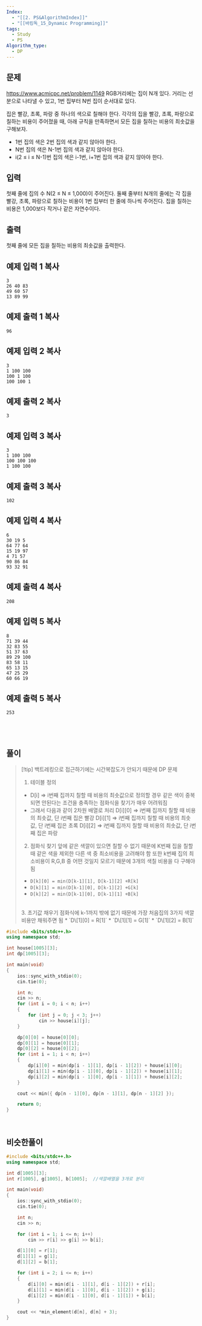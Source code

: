 ```yaml
---
Index:
  - "[[2. PS&AlgorithmIndex]]"
  - "[[바킹독_15_Dynamic Programming]]"
tags:
  - Study
  - PS
Algorithm_type:
  - DP
---
```


## 문제
https://www.acmicpc.net/problem/1149
RGB거리에는 집이 N개 있다. 거리는 선분으로 나타낼 수 있고, 1번 집부터 N번 집이 순서대로 있다.

집은 빨강, 초록, 파랑 중 하나의 색으로 칠해야 한다. 각각의 집을 빨강, 초록, 파랑으로 칠하는 비용이 주어졌을 때, 아래 규칙을 만족하면서 모든 집을 칠하는 비용의 최솟값을 구해보자.

- 1번 집의 색은 2번 집의 색과 같지 않아야 한다.
- N번 집의 색은 N-1번 집의 색과 같지 않아야 한다.
- i(2 ≤ i ≤ N-1)번 집의 색은 i-1번, i+1번 집의 색과 같지 않아야 한다.

## 입력

첫째 줄에 집의 수 N(2 ≤ N ≤ 1,000)이 주어진다. 둘째 줄부터 N개의 줄에는 각 집을 빨강, 초록, 파랑으로 칠하는 비용이 1번 집부터 한 줄에 하나씩 주어진다. 집을 칠하는 비용은 1,000보다 작거나 같은 자연수이다.

## 출력

첫째 줄에 모든 집을 칠하는 비용의 최솟값을 출력한다.
## 예제 입력 1 복사

```
3
26 40 83
49 60 57
13 89 99
```

## 예제 출력 1 복사

```
96
```

## 예제 입력 2 복사

```
3
1 100 100
100 1 100
100 100 1
```

## 예제 출력 2 복사

```
3
```

## 예제 입력 3 복사

```
3
1 100 100
100 100 100
1 100 100
```

## 예제 출력 3 복사

```
102
```

## 예제 입력 4 복사

```
6
30 19 5
64 77 64
15 19 97
4 71 57
90 86 84
93 32 91
```

## 예제 출력 4 복사

```
208
```

## 예제 입력 5 복사

```
8
71 39 44
32 83 55
51 37 63
89 29 100
83 58 11
65 13 15
47 25 29
60 66 19
```

## 예제 출력 5 복사

```
253
```
   
---
## 풀이
> [!tip] 백트레킹으로 접근하기에는 시간복잡도가 안되기 때문에 DP 문제
> 1. 테이블 정의
> 	* D\[i] => i번째 집까지 칠할 때 비용의 최솟값으로 정의할 경우 같은 색이 중복되면 안된다는 조건을 충족하는
> 		점화식을 찾기가 매우 어려워짐
> 	* 그래서 다음과 같이 2차원 배열로 처리
> 		D\[i]\[0] => i번째 집까지 칠할 때 비용의 최솟값, 단 i번째 집은 빨강
> 		D\[i]\[1] => i번째 집까지 칠할 때 비용의 최솟값, 단 i번째 집은 초록
> 		D\[i]\[2] => i번째 집까지 칠할 때 비용의 최솟값, 단 i번째 집은 파랑
> 		<br>
> 2. 점화식 찾기
> 	앞에 같은 색깔이 있으면 칠할 수 없기 때문에 K번째 집을 칠할 때 같은 색을 제외한 다른 색 중 최소비용을 고려해야 함
> 	또한 k번째 집의 최소비용이 R,G,B 중 어떤 것일지 모르기 때문에 3개의 색칠 비용을 다 구해야 됨
> 	* `D[k][0] = min(D[k-1][1], D[k-1][2] +R[k]`
> 	* `D[k][1] = min(D[k-1][0], D[k-1][2] +G[k]`
> 	* `D[k][2] = min(D[k-1][0], D[k-1][1] +B[k]`
> 	<br>
> 3. 초기값 채우기
> 	점화식에 k-1까지 밖에 없기 때문에 가장 처음집의 3가지 색깔 비용만 채워주면 됨
> 	* `D\[1][0] = R[1]`
> 	* `D\[1][1] = G[1]`
> 	* `D\[1][2] = B[1]`

```cpp
#include <bits/stdc++.h>
using namespace std;

int house[1005][3];
int dp[1005][3];

int main(void) 
{
	ios::sync_with_stdio(0);
	cin.tie(0);

	int n;
	cin >> n;
	for (int i = 0; i < n; i++)
	{
		for (int j = 0; j < 3; j++)
			cin >> house[i][j];
	}

	dp[0][0] = house[0][0];
	dp[0][1] = house[0][1];
	dp[0][2] = house[0][2];
	for (int i = 1; i < n; i++)
	{
		dp[i][0] = min(dp[i - 1][1], dp[i - 1][2]) + house[i][0];
		dp[i][1] = min(dp[i - 1][0], dp[i - 1][2]) + house[i][1];
		dp[i][2] = min(dp[i - 1][0], dp[i - 1][1]) + house[i][2];
	}

	cout << min({ dp[n - 1][0], dp[n - 1][1], dp[n - 1][2] });

	return 0;
}
```
   
## 비슷한풀이
```cpp
#include <bits/stdc++.h>
using namespace std;

int d[1005][3];
int r[1005], g[1005], b[1005];	//색깔배열을 3개로 분리

int main(void) 
{
	ios::sync_with_stdio(0);
	cin.tie(0);

	int n;
	cin >> n;

	for (int i = 1; i <= n; i++) 
		cin >> r[i] >> g[i] >> b[i];

	d[1][0] = r[1];
	d[1][1] = g[1];
	d[1][2] = b[1];

	for (int i = 2; i <= n; i++) 
	{
		d[i][0] = min(d[i - 1][1], d[i - 1][2]) + r[i];
		d[i][1] = min(d[i - 1][0], d[i - 1][2]) + g[i];
		d[i][2] = min(d[i - 1][0], d[i - 1][1]) + b[i];
	}

	cout << *min_element(d[n], d[n] + 3);
}
```